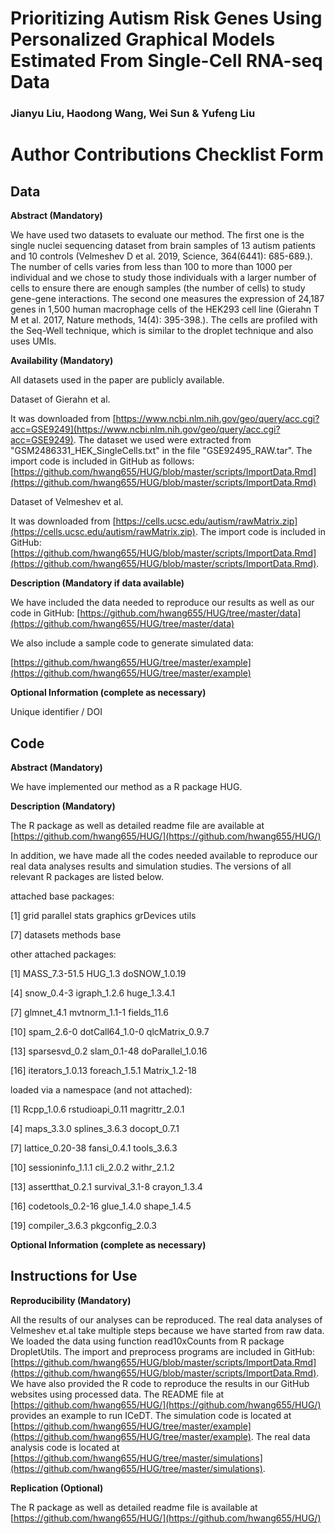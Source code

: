 # Prioritizing Autism Risk Genes Using Personalized Graphical Models Estimated From Single-Cell RNA-seq Data
### Jianyu Liu, Haodong Wang, Wei Sun & Yufeng Liu
# Author Contributions Checklist Form

## Data

**Abstract (Mandatory)**

We have used two datasets to evaluate our method. The first one is the single nuclei sequencing dataset from brain samples of 13 autism patients and 10 controls (Velmeshev D et al. 2019, Science, 364(6441): 685-689.). The number of cells varies from less than 100 to more than 1000 per individual and we chose to study those individuals with a larger number of cells to ensure there are enough samples (the number of cells) to study gene-gene interactions. The second one measures the expression of 24,187 genes in 1,500 human macrophage cells of the HEK293 cell line (Gierahn T M et al. 2017, Nature methods, 14(4): 395-398.). The cells are profiled with the Seq-Well technique, which is similar to the droplet technique and also uses UMIs.

**Availability (Mandatory)**

All datasets used in the paper are publicly available.

Dataset of Gierahn et al.

It was downloaded from [https://www.ncbi.nlm.nih.gov/geo/query/acc.cgi?acc=GSE9249](https://www.ncbi.nlm.nih.gov/geo/query/acc.cgi?acc=GSE9249). The dataset we used were extracted from &quot;GSM2486331\_HEK\_SingleCells.txt&quot; in the file &quot;GSE92495\_RAW.tar&quot;. The import code is included in GitHub as follows: [https://github.com/hwang655/HUG/blob/master/scripts/ImportData.Rmd](https://github.com/hwang655/HUG/blob/master/scripts/ImportData.Rmd)

Dataset of Velmeshev et al.

It was downloaded from [https://cells.ucsc.edu/autism/rawMatrix.zip](https://cells.ucsc.edu/autism/rawMatrix.zip). The import code is included in GitHub: [https://github.com/hwang655/HUG/blob/master/scripts/ImportData.Rmd](https://github.com/hwang655/HUG/blob/master/scripts/ImportData.Rmd).

**Description (Mandatory if data available)**

We have included the data needed to reproduce our results as well as our code in GitHub: [https://github.com/hwang655/HUG/tree/master/data](https://github.com/hwang655/HUG/tree/master/data)

We also include a sample code to generate simulated data:

[https://github.com/hwang655/HUG/tree/master/example](https://github.com/hwang655/HUG/tree/master/example)

**Optional Information (complete as necessary)**

Unique identifier / DOI

## Code

**Abstract (Mandatory)**

We have implemented our method as a R package HUG.

**Description (Mandatory)**

The R package as well as detailed readme file are available at [https://github.com/hwang655/HUG/](https://github.com/hwang655/HUG/)

In addition, we have made all the codes needed available to reproduce our real data analyses results and simulation studies. The versions of all relevant R packages are listed below.

attached base packages:

[1] grid parallel stats graphics grDevices utils

[7] datasets methods base

other attached packages:

[1] MASS\_7.3-51.5 HUG\_1.3 doSNOW\_1.0.19

[4] snow\_0.4-3 igraph\_1.2.6 huge\_1.3.4.1

[7] glmnet\_4.1 mvtnorm\_1.1-1 fields\_11.6

[10] spam\_2.6-0 dotCall64\_1.0-0 qlcMatrix\_0.9.7

[13] sparsesvd\_0.2 slam\_0.1-48 doParallel\_1.0.16

[16] iterators\_1.0.13 foreach\_1.5.1 Matrix\_1.2-18

loaded via a namespace (and not attached):

[1] Rcpp\_1.0.6 rstudioapi\_0.11 magrittr\_2.0.1

[4] maps\_3.3.0 splines\_3.6.3 docopt\_0.7.1

[7] lattice\_0.20-38 fansi\_0.4.1 tools\_3.6.3

[10] sessioninfo\_1.1.1 cli\_2.0.2 withr\_2.1.2

[13] assertthat\_0.2.1 survival\_3.1-8 crayon\_1.3.4

[16] codetools\_0.2-16 glue\_1.4.0 shape\_1.4.5

[19] compiler\_3.6.3 pkgconfig\_2.0.3

**Optional Information (complete as necessary)**

## Instructions for Use

**Reproducibility (Mandatory)**

All the results of our analyses can be reproduced. The real data analyses of Velmeshev et.al take multiple steps because we have started from raw data. We loaded the data using function read10xCounts from R package DropletUtils. The import and preprocess programs are included in GitHub: [https://github.com/hwang655/HUG/blob/master/scripts/ImportData.Rmd](https://github.com/hwang655/HUG/blob/master/scripts/ImportData.Rmd). We have also provided the R code to reproduce the results in our GitHub websites using processed data. The README file at [https://github.com/hwang655/HUG/](https://github.com/hwang655/HUG/) provides an example to run ICeDT. The simulation code is located at [https://github.com/hwang655/HUG/tree/master/example](https://github.com/hwang655/HUG/tree/master/example). The real data analysis code is located at [https://github.com/hwang655/HUG/tree/master/simulations](https://github.com/hwang655/HUG/tree/master/simulations).

**Replication (Optional)**

The R package as well as detailed readme file is available at [https://github.com/hwang655/HUG/](https://github.com/hwang655/HUG/)
